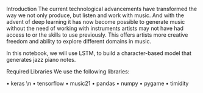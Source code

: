 
Introduction
The current technological advancements have transformed the way we not only produce, but listen and work with music. And with the advent of deep learning it has now become possible to generate music without the need of working with instruments artists may not have had access to or the skills to use previously. This offers artists more creative freedom and ability to explore different domains in music.

In this notebook, we will use LSTM, to build a character-based model that generates jazz piano notes.

Required Libraries
We use the following libraries:

•	keras \n
•	tensorflow
•	music21
•	pandas
•	numpy
•	pygame
•	timidity

